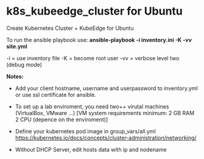 # k8s_kubeedge_cluster for Ubuntu
Create Kubernetes Cluster + KubeEdge for Ubuntu

To run the ansible playbook use:
**ansible-playbook -i inventory.ini -K -vv site.yml**

-i  = use inventory file
-K  = become root user
-vv = verbose level two (debug mode)

**Notes:**
* Add your client hostname, username and userpassword to inventory.yml or use ssl certificate for ansible.

* To set up a lab enviroment, you need two++ virutal machines (VirtualBox, VMware ...)
[VM system requirements minimum:
2 GB RAM
2 CPU (depence on the enviroment)]

* Define your kubernetes pod image in group_vars/all.yml
https://kubernetes.io/docs/concepts/cluster-administration/networking/

* Without DHCP Server, edit hosts data with ip and nodename

